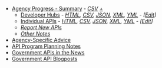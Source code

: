 
* [Agency Progress - Summary](https://github.com/18F/API-All-the-X/blob/18f-pages/_data/agency_progress.csv) - *[CSV](https://raw.githubusercontent.com/18F/API-All-the-X/18f-pages/_data/agency_progress.csv)*   *[+](https://github.com/18F/API-All-the-X/blob/18f-pages/_data/agency_progress-with_programs.csv)*
   * [Developer Hubs](https://pages.18f.gov/API-All-the-X/pages/developer_hubs) - *[HTML](https://pages.18f.gov/API-All-the-X/data/developer_hubs), [CSV](https://pages.18f.gov/API-All-the-X/data/developer_hubs.csv), [JSON](https://pages.18f.gov/API-All-the-X/data/developer_hubs.json), [XML](https://pages.18f.gov/API-All-the-X/data/developer_hubs.xml), [YML](https://raw.githubusercontent.com/18F/API-All-the-X/18f-pages/_data/developer_hubs.yml) - [[Edit](https://github.com/18F/API-All-the-X/blob/18f-pages/_data/developer_hubs.yml)]*
   * [Individual APIs](https://pages.18f.gov/API-All-the-X/pages/individual_apis) - *[HTML](https://pages.18f.gov/API-All-the-X/data/individual_apis), [CSV](https://pages.18f.gov/API-All-the-X/data/individual_apis.csv), [JSON](https://pages.18f.gov/API-All-the-X/data/individual_apis.json), [XML](https://pages.18f.gov/API-All-the-X/data/individual_apis.xml), [YML](https://raw.githubusercontent.com/18F/API-All-the-X/18f-pages/_data/individual_apis.yml) - [[Edit](https://github.com/18F/API-All-the-X/edit/18f-pages/_data/individual_apis.yml)]*
   * *[Report New APIs](https://github.com/GSA/slash-developer-pages/issues?direction=desc&sort=created&state=open)*
   * *[Other Notes](https://pages.18f.gov/API-All-the-X/pages/individual_apis-standby_notes)*
* [Agency-Specific Advice](https://pages.18f.gov/API-All-the-X/pages/agency_advice)
* [API Program Planning Notes](https://github.com/18F/API-All-the-X/wiki/API-Program-Vision---Notes)
* [Government APIs in the News](https://pages.18f.gov/API-All-the-X/pages/gov_apis_in_the_news)
* [Government API Blogposts](https://pages.18f.gov/API-All-the-X/pages/government_api_blogposts)

